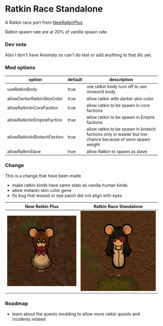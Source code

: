 # Ratkin Race Standalone

A Ratkin race port from [NewRatkinPlus](https://steamcommunity.com/workshop/filedetails/?id=1578693166)

Ratkin spawn rate are at 20% of vanilla spawn rate.

### Dev note

Also I don't have Anomaly so can't do test or add anything to that dlc yet.

### Mod options

| option | default | description |
| --- | --- | --- |
| useRatkinBody | true | use ratkin body turn off to use rimworld body |
| allowDarkerRatkinSkinColor | true | allow ratkin with darker skin color |
| allowRatkinInCoreFaction | true | allow ratkin to be spawn in core factions |
| allowRatkinInEmpireFaction | true | allow ratkin to be spawn in Empire factions |
| allowRatkinInBiotechFaction | true | allow ratkin to be spawn in biotech factions only in waster but low chance because of xeno spawn weight |
| allowRatkinSlave | true | allow Ratkin to spawn as slave |

### Change

This is a change that have been made

- make ratkin kinds have same stats as vanilla human kinds
- allow melanin skin color gene
- fix bug that wound or eye patch did not align with eyes

| New Ratkin Plus | Ratkin Race Standalone |
| --- | --- |
| ![Eye Wound Original](/Picture/eye_wound_newratkinplus.png) | ![Eye Wound Original](/Picture/eye_wound_ratkinracestandalone.png) |

### Roadmap

- learn about the quests modding to allow more ratkin quests and incidents related
